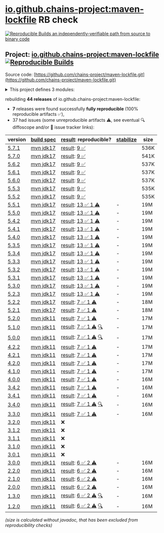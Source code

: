 [io.github.chains-project:maven-lockfile](https://central.sonatype.com/artifact/io.github.chains-project/maven-lockfile/versions) RB check
=======

[![Reproducible Builds](https://reproducible-builds.org/images/logos/rb.svg) an independently-verifiable path from source to binary code](https://reproducible-builds.org/)

## Project: [io.github.chains-project:maven-lockfile](https://central.sonatype.com/artifact/io.github.chains-project/maven-lockfile/versions) [![Reproducible Builds](https://img.shields.io/endpoint?url=https://raw.githubusercontent.com/jvm-repo-rebuild/reproducible-central/master/content/io/github/chains-project/maven-lockfile/badge.json)](https://github.com/jvm-repo-rebuild/reproducible-central/blob/master/content/io/github/chains-project/maven-lockfile/README.md)

Source code: [https://github.com/chains-project/maven-lockfile.git](https://github.com/chains-project/maven-lockfile.git)

<details><summary>This project defines 3 modules:</summary>

* [io.github.chains-project:maven-lockfile](https://central.sonatype.com/artifact/io.github.chains-project/maven-lockfile/overview)
* [io.github.chains-project:maven-lockfile-github-action](https://central.sonatype.com/artifact/io.github.chains-project/maven-lockfile-github-action/overview)
* [io.github.chains-project:maven-lockfile-parent](https://central.sonatype.com/artifact/io.github.chains-project/maven-lockfile-parent/overview)
</details>

rebuilding **44 releases** of io.github.chains-project:maven-lockfile:
- **7** releases were found successfully **fully reproducible** (100% reproducible artifacts :white_check_mark:),
- 37 had issues (some unreproducible artifacts :warning:, see eventual :mag: diffoscope and/or :memo: issue tracker links):

| version | [build spec](/BUILDSPEC.md) | [result](https://reproducible-builds.org/docs/jvm/): reproducible? | [stabilize](https://github.com/google/oss-rebuild/blob/main/cmd/stabilize/README.md) | size |
| -- | --------- | ------ | ------ | -- |
| [5.7.1](https://central.sonatype.com/artifact/io.github.chains-project/maven-lockfile/5.7.1/pom) | [mvn jdk17](maven-lockfile-5.7.1.buildspec) | [result](maven-lockfile-parent-5.7.1.buildinfo): [9 :white_check_mark: ](maven-lockfile-parent-5.7.1.buildcompare) | | 536K |
| [5.7.0](https://central.sonatype.com/artifact/io.github.chains-project/maven-lockfile/5.7.0/pom) | [mvn jdk17](maven-lockfile-5.7.0.buildspec) | [result](maven-lockfile-parent-5.7.0.buildinfo): [9 :white_check_mark: ](maven-lockfile-parent-5.7.0.buildcompare) | | 541K |
| [5.6.2](https://central.sonatype.com/artifact/io.github.chains-project/maven-lockfile/5.6.2/pom) | [mvn jdk17](maven-lockfile-5.6.2.buildspec) | [result](maven-lockfile-parent-5.6.2.buildinfo): [9 :white_check_mark: ](maven-lockfile-parent-5.6.2.buildcompare) | | 537K |
| [5.6.1](https://central.sonatype.com/artifact/io.github.chains-project/maven-lockfile/5.6.1/pom) | [mvn jdk17](maven-lockfile-5.6.1.buildspec) | [result](maven-lockfile-parent-5.6.1.buildinfo): [9 :white_check_mark: ](maven-lockfile-parent-5.6.1.buildcompare) | | 537K |
| [5.6.0](https://central.sonatype.com/artifact/io.github.chains-project/maven-lockfile/5.6.0/pom) | [mvn jdk17](maven-lockfile-5.6.0.buildspec) | [result](maven-lockfile-parent-5.6.0.buildinfo): [9 :white_check_mark: ](maven-lockfile-parent-5.6.0.buildcompare) | | 537K |
| [5.5.3](https://central.sonatype.com/artifact/io.github.chains-project/maven-lockfile/5.5.3/pom) | [mvn jdk17](maven-lockfile-5.5.3.buildspec) | [result](maven-lockfile-parent-5.5.3.buildinfo): [9 :white_check_mark: ](maven-lockfile-parent-5.5.3.buildcompare) | | 535K |
| [5.5.2](https://central.sonatype.com/artifact/io.github.chains-project/maven-lockfile/5.5.2/pom) | [mvn jdk17](maven-lockfile-5.5.2.buildspec) | [result](maven-lockfile-parent-5.5.2.buildinfo): [9 :white_check_mark: ](maven-lockfile-parent-5.5.2.buildcompare) | | 535K |
| [5.5.1](https://central.sonatype.com/artifact/io.github.chains-project/maven-lockfile/5.5.1/pom) | [mvn jdk17](maven-lockfile-5.5.1.buildspec) | [result](maven-lockfile-parent-5.5.1.buildinfo): [13 :white_check_mark:  1 :warning:](maven-lockfile-parent-5.5.1.buildcompare) | - | 19M |
| [5.5.0](https://central.sonatype.com/artifact/io.github.chains-project/maven-lockfile/5.5.0/pom) | [mvn jdk17](maven-lockfile-5.5.0.buildspec) | [result](maven-lockfile-parent-5.5.0.buildinfo): [13 :white_check_mark:  1 :warning:](maven-lockfile-parent-5.5.0.buildcompare) | - | 19M |
| [5.4.2](https://central.sonatype.com/artifact/io.github.chains-project/maven-lockfile/5.4.2/pom) | [mvn jdk17](maven-lockfile-5.4.2.buildspec) | [result](maven-lockfile-parent-5.4.2.buildinfo): [13 :white_check_mark:  1 :warning:](maven-lockfile-parent-5.4.2.buildcompare) | - | 19M |
| [5.4.1](https://central.sonatype.com/artifact/io.github.chains-project/maven-lockfile/5.4.1/pom) | [mvn jdk17](maven-lockfile-5.4.1.buildspec) | [result](maven-lockfile-parent-5.4.1.buildinfo): [13 :white_check_mark:  1 :warning:](maven-lockfile-parent-5.4.1.buildcompare) | - | 19M |
| [5.4.0](https://central.sonatype.com/artifact/io.github.chains-project/maven-lockfile/5.4.0/pom) | [mvn jdk17](maven-lockfile-5.4.0.buildspec) | [result](maven-lockfile-parent-5.4.0.buildinfo): [13 :white_check_mark:  1 :warning:](maven-lockfile-parent-5.4.0.buildcompare) | - | 19M |
| [5.3.5](https://central.sonatype.com/artifact/io.github.chains-project/maven-lockfile/5.3.5/pom) | [mvn jdk17](maven-lockfile-5.3.5.buildspec) | [result](maven-lockfile-parent-5.3.5.buildinfo): [13 :white_check_mark:  1 :warning:](maven-lockfile-parent-5.3.5.buildcompare) | - | 19M |
| [5.3.4](https://central.sonatype.com/artifact/io.github.chains-project/maven-lockfile/5.3.4/pom) | [mvn jdk17](maven-lockfile-5.3.4.buildspec) | [result](maven-lockfile-parent-5.3.4.buildinfo): [13 :white_check_mark:  1 :warning:](maven-lockfile-parent-5.3.4.buildcompare) | - | 19M |
| [5.3.3](https://central.sonatype.com/artifact/io.github.chains-project/maven-lockfile/5.3.3/pom) | [mvn jdk17](maven-lockfile-5.3.3.buildspec) | [result](maven-lockfile-parent-5.3.3.buildinfo): [13 :white_check_mark:  1 :warning:](maven-lockfile-parent-5.3.3.buildcompare) | - | 19M |
| [5.3.2](https://central.sonatype.com/artifact/io.github.chains-project/maven-lockfile/5.3.2/pom) | [mvn jdk17](maven-lockfile-5.3.2.buildspec) | [result](maven-lockfile-parent-5.3.2.buildinfo): [13 :white_check_mark:  1 :warning:](maven-lockfile-parent-5.3.2.buildcompare) | - | 19M |
| [5.3.1](https://central.sonatype.com/artifact/io.github.chains-project/maven-lockfile/5.3.1/pom) | [mvn jdk17](maven-lockfile-5.3.1.buildspec) | [result](maven-lockfile-parent-5.3.1.buildinfo): [13 :white_check_mark:  1 :warning:](maven-lockfile-parent-5.3.1.buildcompare) | - | 19M |
| [5.3.0](https://central.sonatype.com/artifact/io.github.chains-project/maven-lockfile/5.3.0/pom) | [mvn jdk17](maven-lockfile-5.3.0.buildspec) | [result](maven-lockfile-parent-5.3.0.buildinfo): [13 :white_check_mark:  1 :warning:](maven-lockfile-parent-5.3.0.buildcompare) | - | 19M |
| [5.2.3](https://central.sonatype.com/artifact/io.github.chains-project/maven-lockfile/5.2.3/pom) | [mvn jdk17](maven-lockfile-5.2.3.buildspec) | [result](maven-lockfile-parent-5.2.3.buildinfo): [13 :white_check_mark:  1 :warning:](maven-lockfile-parent-5.2.3.buildcompare) | - | 19M |
| [5.2.2](https://central.sonatype.com/artifact/io.github.chains-project/maven-lockfile/5.2.2/pom) | [mvn jdk17](maven-lockfile-5.2.2.buildspec) | [result](maven-lockfile-parent-5.2.2.buildinfo): [7 :white_check_mark:  1 :warning:](maven-lockfile-parent-5.2.2.buildcompare) | - | 18M |
| [5.2.1](https://central.sonatype.com/artifact/io.github.chains-project/maven-lockfile/5.2.1/pom) | [mvn jdk17](maven-lockfile-5.2.1.buildspec) | [result](maven-lockfile-parent-5.2.1.buildinfo): [7 :white_check_mark:  1 :warning:](maven-lockfile-parent-5.2.1.buildcompare) | - | 18M |
| [5.2.0](https://central.sonatype.com/artifact/io.github.chains-project/maven-lockfile/5.2.0/pom) | [mvn jdk11](maven-lockfile-5.2.0.buildspec) | [result](maven-lockfile-parent-5.2.0.buildinfo): [7 :white_check_mark:  1 :warning:](maven-lockfile-parent-5.2.0.buildcompare) | - | 17M |
| [5.1.0](https://central.sonatype.com/artifact/io.github.chains-project/maven-lockfile/5.1.0/pom) | [mvn jdk11](maven-lockfile-5.1.0.buildspec) | [result](maven-lockfile-parent-5.1.0.buildinfo): [7 :white_check_mark:  1 :warning:](maven-lockfile-parent-5.1.0.buildcompare) [:mag:](maven-lockfile-parent-5.1.0.diffoscope) | - | 17M |
| [5.0.0](https://central.sonatype.com/artifact/io.github.chains-project/maven-lockfile/5.0.0/pom) | [mvn jdk11](maven-lockfile-5.0.0.buildspec) | [result](maven-lockfile-parent-5.0.0.buildinfo): [7 :white_check_mark:  1 :warning:](maven-lockfile-parent-5.0.0.buildcompare) [:mag:](maven-lockfile-parent-5.0.0.diffoscope) | - | 17M |
| [4.2.2](https://central.sonatype.com/artifact/io.github.chains-project/maven-lockfile/4.2.2/pom) | [mvn jdk11](maven-lockfile-4.2.2.buildspec) | [result](maven-lockfile-parent-4.2.2.buildinfo): [7 :white_check_mark:  1 :warning:](maven-lockfile-parent-4.2.2.buildcompare) | - | 17M |
| [4.2.1](https://central.sonatype.com/artifact/io.github.chains-project/maven-lockfile/4.2.1/pom) | [mvn jdk11](maven-lockfile-4.2.1.buildspec) | [result](maven-lockfile-parent-4.2.1.buildinfo): [7 :white_check_mark:  1 :warning:](maven-lockfile-parent-4.2.1.buildcompare) | - | 17M |
| [4.2.0](https://central.sonatype.com/artifact/io.github.chains-project/maven-lockfile/4.2.0/pom) | [mvn jdk11](maven-lockfile-4.2.0.buildspec) | [result](maven-lockfile-parent-4.2.0.buildinfo): [7 :white_check_mark:  1 :warning:](maven-lockfile-parent-4.2.0.buildcompare) | - | 17M |
| [4.1.0](https://central.sonatype.com/artifact/io.github.chains-project/maven-lockfile/4.1.0/pom) | [mvn jdk11](maven-lockfile-4.1.0.buildspec) | [result](maven-lockfile-parent-4.1.0.buildinfo): [7 :white_check_mark:  1 :warning:](maven-lockfile-parent-4.1.0.buildcompare) | - | 17M |
| [4.0.0](https://central.sonatype.com/artifact/io.github.chains-project/maven-lockfile/4.0.0/pom) | [mvn jdk11](maven-lockfile-4.0.0.buildspec) | [result](maven-lockfile-parent-4.0.0.buildinfo): [7 :white_check_mark:  1 :warning:](maven-lockfile-parent-4.0.0.buildcompare) | - | 16M |
| [3.4.2](https://central.sonatype.com/artifact/io.github.chains-project/maven-lockfile/3.4.2/pom) | [mvn jdk11](maven-lockfile-3.4.2.buildspec) | [result](maven-lockfile-parent-3.4.2.buildinfo): [7 :white_check_mark:  1 :warning:](maven-lockfile-parent-3.4.2.buildcompare) | - | 16M |
| [3.4.1](https://central.sonatype.com/artifact/io.github.chains-project/maven-lockfile/3.4.1/pom) | [mvn jdk11](maven-lockfile-3.4.1.buildspec) | [result](maven-lockfile-parent-3.4.1.buildinfo): [7 :white_check_mark:  1 :warning:](maven-lockfile-parent-3.4.1.buildcompare) | - | 16M |
| [3.4.0](https://central.sonatype.com/artifact/io.github.chains-project/maven-lockfile/3.4.0/pom) | [mvn jdk11](maven-lockfile-3.4.0.buildspec) | [result](maven-lockfile-parent-3.4.0.buildinfo): [7 :white_check_mark:  1 :warning:](maven-lockfile-parent-3.4.0.buildcompare) [:mag:](maven-lockfile-parent-3.4.0.diffoscope) | - | 16M |
| [3.3.0](https://central.sonatype.com/artifact/io.github.chains-project/maven-lockfile/3.3.0/pom) | [mvn jdk11](maven-lockfile-3.3.0.buildspec) | [result](maven-lockfile-parent-3.3.0.buildinfo): [7 :white_check_mark:  1 :warning:](maven-lockfile-parent-3.3.0.buildcompare) | - | 16M |
| [3.2.0](https://central.sonatype.com/artifact/io.github.chains-project/maven-lockfile/3.2.0/pom) | [mvn jdk11](maven-lockfile-3.2.0.buildspec) | :x: | |
| [3.1.2](https://central.sonatype.com/artifact/io.github.chains-project/maven-lockfile/3.1.2/pom) | [mvn jdk11](maven-lockfile-3.1.2.buildspec) | :x: | |
| [3.1.1](https://central.sonatype.com/artifact/io.github.chains-project/maven-lockfile/3.1.1/pom) | [mvn jdk11](maven-lockfile-3.1.1.buildspec) | :x: | |
| [3.1.0](https://central.sonatype.com/artifact/io.github.chains-project/maven-lockfile/3.1.0/pom) | [mvn jdk11](maven-lockfile-3.1.0.buildspec) | :x: | |
| [3.0.1](https://central.sonatype.com/artifact/io.github.chains-project/maven-lockfile/3.0.1/pom) | [mvn jdk11](maven-lockfile-3.0.1.buildspec) | :x: | |
| [3.0.0](https://central.sonatype.com/artifact/io.github.chains-project/maven-lockfile/3.0.0/pom) | [mvn jdk11](maven-lockfile-3.0.0.buildspec) | [result](maven-lockfile-parent-3.0.0.buildinfo): [6 :white_check_mark:  2 :warning:](maven-lockfile-parent-3.0.0.buildcompare) | - | 16M |
| [2.2.0](https://central.sonatype.com/artifact/io.github.chains-project/maven-lockfile/2.2.0/pom) | [mvn jdk11](maven-lockfile-2.2.0.buildspec) | [result](maven-lockfile-parent-2.2.0.buildinfo): [6 :white_check_mark:  2 :warning:](maven-lockfile-parent-2.2.0.buildcompare) | - | 16M |
| [2.1.0](https://central.sonatype.com/artifact/io.github.chains-project/maven-lockfile/2.1.0/pom) | [mvn jdk11](maven-lockfile-2.1.0.buildspec) | [result](maven-lockfile-parent-2.1.0.buildinfo): [6 :white_check_mark:  2 :warning:](maven-lockfile-parent-2.1.0.buildcompare) | - | 16M |
| [2.0.0](https://central.sonatype.com/artifact/io.github.chains-project/maven-lockfile/2.0.0/pom) | [mvn jdk11](maven-lockfile-2.0.0.buildspec) | [result](maven-lockfile-parent-2.0.0.buildinfo): [6 :white_check_mark:  2 :warning:](maven-lockfile-parent-2.0.0.buildcompare) | - | 16M |
| [1.3.0](https://central.sonatype.com/artifact/io.github.chains-project/maven-lockfile/1.3.0/pom) | [mvn jdk11](maven-lockfile-1.3.0.buildspec) | [result](maven-lockfile-parent-1.3.0.buildinfo): [6 :white_check_mark:  2 :warning:](maven-lockfile-parent-1.3.0.buildcompare) [:mag:](maven-lockfile-parent-1.3.0.diffoscope) | - | 16M |
| [1.2.0](https://central.sonatype.com/artifact/io.github.chains-project/maven-lockfile/1.2.0/pom) | [mvn jdk11](maven-lockfile-1.2.0.buildspec) | [result](maven-lockfile-parent-1.2.0.buildinfo): [6 :white_check_mark:  2 :warning:](maven-lockfile-parent-1.2.0.buildcompare) [:mag:](maven-lockfile-parent-1.2.0.diffoscope) | - | 16M |

<i>(size is calculated without javadoc, that has been excluded from reproducibility checks)</i>
